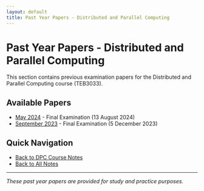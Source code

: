 ```yaml
---
layout: default
title: Past Year Papers - Distributed and Parallel Computing
---
```


# Past Year Papers - Distributed and Parallel Computing

This section contains previous examination papers for the Distributed and Parallel Computing course (TEB3033).

## Available Papers

- [May 2024](may-24.md) - Final Examination (13 August 2024)
- [September 2023](sept-23.md) - Final Examination (5 December 2023)

## Quick Navigation

- [Back to DPC Course Notes](../)
- [Back to All Notes](../../)

---

_These past year papers are provided for study and practice purposes._

